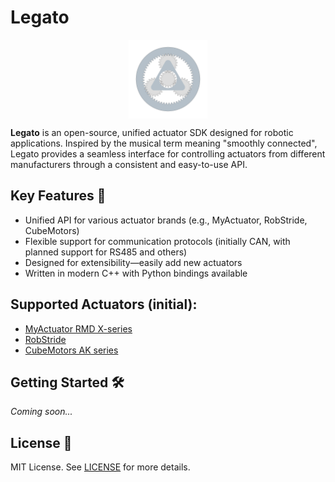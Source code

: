 # Legato

<div style="text-align: center;">
  <img src="https://github.com/open-actuator/.github/blob/main/assets/logo.svg" width="25%" height="25%" alt="open actuator logo" style="vertical-align: middle;">
</div>

**Legato** is an open-source, unified actuator SDK designed for robotic applications. Inspired by the musical term meaning "smoothly connected", Legato provides a seamless interface for controlling actuators from different manufacturers through a consistent and easy-to-use API.

## Key Features 🚀

- Unified API for various actuator brands (e.g., MyActuator, RobStride, CubeMotors)
- Flexible support for communication protocols (initially CAN, with planned support for RS485 and others)
- Designed for extensibility—easily add new actuators
- Written in modern C++ with Python bindings available

## Supported Actuators (initial):

- [MyActuator RMD X-series](https://www.myactuator.com/rmd-x-planetarymotor)
- [RobStride](https://robstride.com/)
- [CubeMotors AK series](https://store.cubemars.com/collections/ak-series-robotic-actuation-module)

## Getting Started 🛠️

_Coming soon..._

## License 📃

MIT License. See [LICENSE](LICENSE) for more details.

